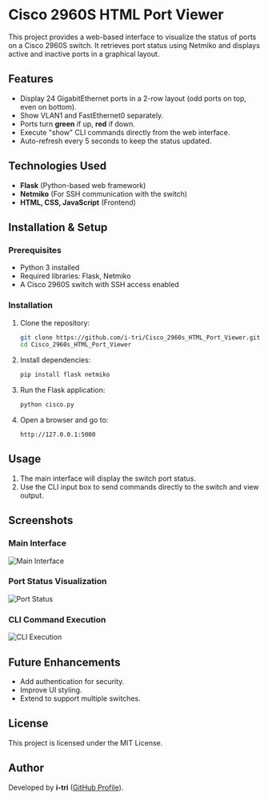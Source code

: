 # Cisco 2960S HTML Port Viewer

This project provides a web-based interface to visualize the status of ports on a Cisco 2960S switch. It retrieves port status using Netmiko and displays active and inactive ports in a graphical layout.

## Features
- Display 24 GigabitEthernet ports in a 2-row layout (odd ports on top, even on bottom).
- Show VLAN1 and FastEthernet0 separately.
- Ports turn **green** if up, **red** if down.
- Execute "show" CLI commands directly from the web interface.
- Auto-refresh every 5 seconds to keep the status updated.

## Technologies Used
- **Flask** (Python-based web framework)
- **Netmiko** (For SSH communication with the switch)
- **HTML, CSS, JavaScript** (Frontend)

## Installation & Setup
### Prerequisites
- Python 3 installed
- Required libraries: Flask, Netmiko
- A Cisco 2960S switch with SSH access enabled

### Installation
1. Clone the repository:
   ```sh
   git clone https://github.com/i-tri/Cisco_2960s_HTML_Port_Viewer.git
   cd Cisco_2960s_HTML_Port_Viewer
   ```
2. Install dependencies:
   ```sh
   pip install flask netmiko
   ```
3. Run the Flask application:
   ```sh
   python cisco.py
   ```
4. Open a browser and go to:
   ```
   http://127.0.0.1:5000
   ```

## Usage
1. The main interface will display the switch port status.
2. Use the CLI input box to send commands directly to the switch and view output.

## Screenshots
### **Main Interface**
![Main Interface](screenshots/main_interface.png)

### **Port Status Visualization**
![Port Status](screenshots/port_status.png)

### **CLI Command Execution**
![CLI Execution](screenshots/cli_execution.png)

## Future Enhancements
- Add authentication for security.
- Improve UI styling.
- Extend to support multiple switches.

## License
This project is licensed under the MIT License.

## Author
Developed by **i-tri** ([GitHub Profile](https://github.com/i-tri)).

